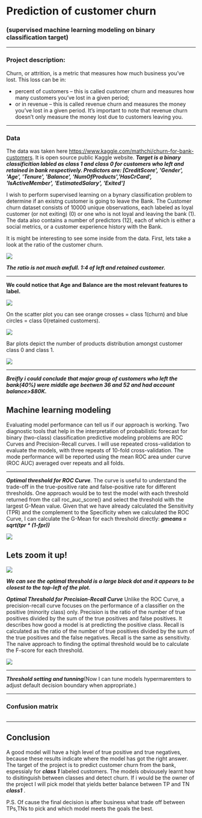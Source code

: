 # Prediction of customer churn
### (supervised  machine learning modeling on binary classification target) 

---

### Project description:
Churn, or attrition, is a metric that measures how much business you’ve lost. This loss can be in:
- percent of customers – this is called customer churn and measures how many customers you’ve lost in a given period;
- or in revenue – this is called revenue churn and measures the money you’ve lost in a given period. It’s important to note that revenue churn doesn’t only measure the money lost due to customers leaving you. 

---

### Data

The data was taken here https://www.kaggle.com/mathchi/churn-for-bank-customers. It is open source public Kaggle website.
***Target is a binary classificition labled as class 1 and class 0 for customers who left and retained in bank respectively. Predictors are: [CreditScore', 'Gender', 'Age', 'Tenure', 'Balance', 'NumOfProducts','HasCrCard', 'IsActiveMember', 'EstimatedSalary', 'Exited']***
       

I wish to perform supervised learning on a bynary classification problem to determine if an existng customer is going to leave the Bank. The Customer churn dataset consists of 10000 unique observations, each labeled as loyal customer (or not exiting) (0) or one who is not loyal and leaving the bank (1). The data also contains a number of predictors (12), each of which is either a social  metrics, or a customer experience history with the Bank.

It is might be interesting to see some inside from the data. First, lets take a look at the ratio of the customer churn.

![](https://github.com/evgenygrobov/Customer-churn-prediction/blob/main/images/pie_chart.png)


***The ratio is not much awfull. 1:4 of left and retained customer.***

---

**We could notice that Age and Balance are the most relevant features to label.**

![](https://github.com/evgenygrobov/Customer-churn-prediction/blob/main/images/correl.png)

On the scatter plot you can see orange crosses = class 1(churn) and blue circles = class 0(retained customers).

![](https://github.com/evgenygrobov/Customer-churn-prediction/blob/main/images/AGE%7CBalance.png)

Bar plots depict the number of products distribution amongst customer class 0 and class 1.

![](https://github.com/evgenygrobov/Customer-churn-prediction/blob/main/images/Custome%7CProducts.png)

---

***Breifly i could conclude that major group of customers who left the bank(40%) were middle age beetwen 36 and 52 and had account balance>$80K.***


## Machine learning modeling

Evaluating model performance can tell us if our approach is working. Two diagnostic tools that help in the interpretation of probabilistic forecast for binary (two-class) classification predictive modeling problems are ROC Curves and Precision-Recall curves.
I will use repeated cross-validation to evaluate the models, with three repeats of 10-fold cross-validation. The mode performance will be reported using the mean ROC area under curve (ROC AUC) averaged over repeats and all folds.

---

***Optimal threshold for ROC Curve***. 
The curve is useful to understand the trade-off in the true-positive rate and false-positive rate for different thresholds. One approach would be to test the model with each threshold returned from the call roc_auc_score() and select the threshold with the largest G-Mean value. Given that we have already calculated the Sensitivity (TPR) and the complement to the Specificity when we calculated the ROC Curve, I can calculate the G-Mean for each threshold directly: ***gmeans = sqrt(tpr * (1-fpr))***


![](https://github.com/evgenygrobov/Customer-churn-prediction/blob/main/images/ROCbest.png)


## Lets zoom it up!


![](https://github.com/evgenygrobov/Customer-churn-prediction/blob/main/images/ROCbestzoom.png)


***We can see the optimal threshold is a large black dot and it appears to be closest to the top-left of the plot.***


***Optimal Threshold for Precision-Recall Curve***
Unlike the ROC Curve, a precision-recall curve focuses on the performance of a classifier on the positive (minority class) only. Precision is the ratio of the number of true positives divided by the sum of the true positives and false positives. It describes how good a model is at predicting the positive class. Recall is calculated as the ratio of the number of true positives divided by the sum of the true positives and the false negatives. Recall is the same as sensitivity.
The naive approach to finding the optimal threshold would be to calculate the F-score for each threshold. 


![](https://github.com/evgenygrobov/Customer-churn-prediction/blob/main/images/F-score.png)

---

***Threshold setting and tunning***(Now I can tune models hypermaremters to adjust default decision boundary when appropriate.)


---

### Confusion matrix


![]()


---

## Conclusion

A good model will have a high level of true positive and true negatives, because these results indicate where the model has got the right answer.
The target of the project is to predict customer churn from the bank, espessialy for ***class 1*** labeled customers. 
The models obviousely learnt how to disitinguish between classes and detect churn. If i would be the owner of the project I will pick model that yields better balance between TP and TN ***class1*** . 


P.S. Of cause the final decision is after business what trade off between TPs,TNs to pick and which model meets the goals the best.

